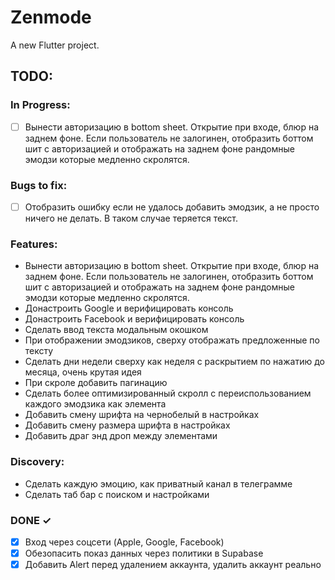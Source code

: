 # Zenmode

A new Flutter project.

## TODO:

### In Progress:
- [ ] Вынести авторизацию в bottom sheet. Открытие при входе, блюр на заднем фоне. Если пользователь не залогинен, отобразить боттом шит с авторизацией и отображать на заднем фоне рандомные эмодзи которые медленно скролятся.

### Bugs to fix:
- [ ] Отобразить ошибку если не удалось добавить эмодзик, а не просто ничего не делать. В таком случае теряется текст.

### Features:
- Вынести авторизацию в bottom sheet. Открытие при входе, блюр на заднем фоне. Если пользователь не залогинен, отобразить боттом шит с авторизацией и отображать на заднем фоне рандомные эмодзи которые медленно скролятся.
- Донастроить Google и верифицировать консоль
- Донастроить Facebook и верифицировать консоль
- Сделать ввод текста модальным окошком
- При отображении эмодзиков, сверху отображать предложенные по тексту
- Сделать дни недели сверху как неделя с раскрытием по нажатию до месяца, очень крутая идея
- При скроле добавить пагинацию
- Сделать более оптимизированный скролл с переиспользованием каждого эмодзика как элемента
- Добавить смену шрифта на чернобелый в настройках
- Добавить смену размера шрифта в настройках
- Добавить драг энд дроп между элементами

### Discovery:
- Сделать каждую эмоцию, как приватный канал в телеграмме
- Сделать таб бар с поиском и настройками

### DONE ✓
- [x] Вход через соцсети (Apple, Google, Facebook)
- [x] Обезопасить показ данных через политики в Supabase
- [x] Добавить Alert перед удалением аккаунта, удалить аккаунт реально
